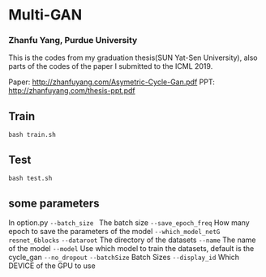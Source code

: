 # Multi-GAN
### Zhanfu Yang, Purdue University
This is the codes from my graduation thesis(SUN Yat-Sen University), also parts of the codes of the paper I submitted to the ICML 2019.

Paper: http://zhanfuyang.com/Asymetric-Cycle-Gan.pdf
PPT: http://zhanfuyang.com/thesis-ppt.pdf

## Train
`bash train.sh`

## Test
`bash test.sh`

## some parameters
In option.py
`--batch_size ` The batch size
`--save_epoch_freq`  How many epoch to save the parameters of the model
`--which_model_netG resnet_6blocks` 
`--dataroot` The directory of the datasets
`--name` The name of the model 
`--model` Use which model to train the datasets, default is the cycle_gan 
`--no_dropout` 
`--batchSize` Batch Sizes 
`--display_id` Which DEVICE of the GPU to use
